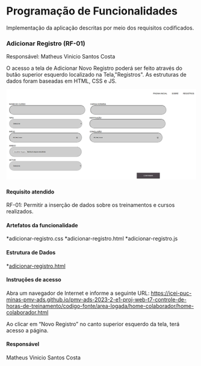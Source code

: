 # Programação de Funcionalidades

Implementação da aplicação descritas por meio dos requisitos codificados. 


### Adicionar Registro (RF-01)

Responsável: Matheus Vinicio Santos Costa

O acesso a tela de Adicionar Novo Registro poderá ser feito através do butão superior esquerdo localizado na Tela,"Registros". As estruturas de dados foram baseadas em HTML, CSS e JS.

![Tela adicionar registro](https://github.com/ICEI-PUC-Minas-PMV-ADS/pmv-ads-2023-2-e1-proj-web-t7-controle-de-horas-de-treinamento/blob/main/documentos/img/Tela%20adicionar%20registro.png)


#### Requisito atendido

RF-01: Permitir a inserção de dados sobre os treinamentos e cursos realizados.


#### Artefatos da funcionalidade

*adicionar-registro.css
*adicionar-registro.html
*adicionar-registro.js


#### Estrutura de Dados

*[adicionar-registro.html](https://github.com/ICEI-PUC-Minas-PMV-ADS/pmv-ads-2023-2-e1-proj-web-t7-controle-de-horas-de-treinamento/blob/main/codigo-fonte/area-logada/adicionar-registro/adicionar-registro.html)


#### Instruções de acesso

Abra um navegador de Internet e informe a seguinte URL: https://icei-puc-minas-pmv-ads.github.io/pmv-ads-2023-2-e1-proj-web-t7-controle-de-horas-de-treinamento/codigo-fonte/area-logada/home-colaborador/home-colaborador.html

Ao clicar em “Novo Registro” no canto superior esquerdo da tela, terá acesso a página.


#### Responsável

Matheus Vinicio Santos Costa


